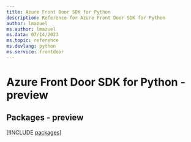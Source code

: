 ```yaml
---
title: Azure Front Door SDK for Python
description: Reference for Azure Front Door SDK for Python
author: lmazuel
ms.author: lmazuel
ms.data: 07/14/2023
ms.topic: reference
ms.devlang: python
ms.service: frontdoor
---
```

# Azure Front Door SDK for Python - preview
## Packages - preview
[!INCLUDE [packages](front-door-index.md)]